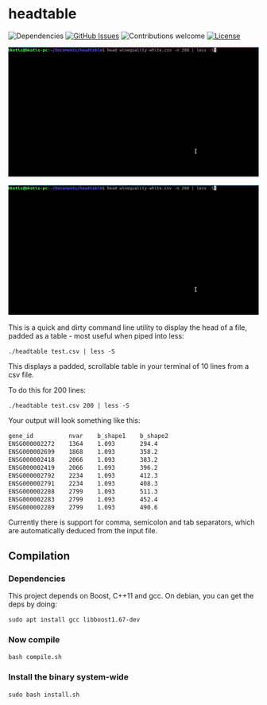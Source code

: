 # headtable
![Dependencies](https://img.shields.io/badge/dependencies-up%20to%20date-brightgreen.svg)
[![GitHub Issues](https://img.shields.io/github/issues/wickdchromosome/headtable.svg)](https://github.com/wickdchromosome/headtable/issues)
![Contributions welcome](https://img.shields.io/badge/contributions-welcome-orange.svg)
[![License](https://img.shields.io/badge/license-MIT-blue.svg)](https://opensource.org/licenses/MIT)

<div style="text-align:center"><img src="demo.gif" /></div>

![demo](demo.gif)


This is a quick and dirty command line utility to display the head of a file, padded as a table - most useful when piped into less:
```
./headtable test.csv | less -S
```
This displays a padded, scrollable table in your terminal of 10 lines from a csv file.

To do this for 200 lines:
```
./headtable test.csv 200 | less -S
```

Your output will look something like this:
```
gene_id          nvar    b_shape1    b_shape2  
ENSG000002272    1364    1.093       294.4
ENSG000002699    1868    1.093       358.2
ENSG000002418    2066    1.093       383.2
ENSG000002419    2066    1.093       396.2
ENSG000002792    2234    1.093       412.3
ENSG000002791    2234    1.093       408.3
ENSG000002288    2799    1.093       511.3
ENSG000002283    2799    1.093       452.4
ENSG000002289    2799    1.093       490.6

```

Currently there is support for comma, semicolon and tab separators, which are automatically deduced 
from the input file.

## Compilation

### Dependencies
This project depends on Boost, C++11 and gcc.
On debian, you can get the deps by doing:
```
sudo apt install gcc libboost1.67-dev
```



### Now compile

```
bash compile.sh
```

### Install the binary system-wide

```
sudo bash install.sh
```
